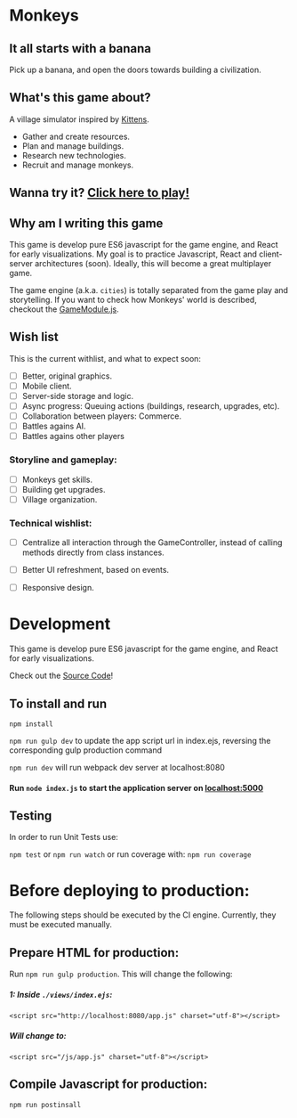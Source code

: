 # Monkeys

## It all starts with a banana

Pick up a banana, and open the doors towards building a civilization.

## What's this game about?

A village simulator inspired by [Kittens](http://bloodrizer.ru/games/kittens).

- Gather and create resources.
- Plan and manage buildings.
- Research new technologies.
- Recruit and manage monkeys.


## Wanna try it? [Click here to play!](https://baytelman.github.io/FBMonkeys/public/)

## Why am I writing this game

This game is develop pure ES6 javascript for the game engine, and React for early visualizations. My goal is to practice Javascript, React and client-server architectures (soon). Ideally, this will become a great multiplayer game.

The game engine (a.k.a. `cities`) is totally separated from the game play and storytelling. If you want to check how Monkeys' world is described, checkout the [GameModule.js](https://github.com/baytelman/FBMonkeys/blob/develop/lib/module/GameModule.js).

## Wish list

This is the current withlist, and what to expect soon:

- [ ] Better, original graphics.
- [ ] Mobile client.
- [ ] Server-side storage and logic.
- [ ] Async progress: Queuing actions (buildings, research, upgrades, etc).
- [ ] Collaboration between players: Commerce.
- [ ] Battles agains AI.
- [ ] Battles agains other players

### Storyline and gameplay:

- [ ] Monkeys get skills.
- [ ] Building get upgrades.
- [ ] Village organization.

### Technical wishlist:

- [ ] Centralize all interaction through the GameController, instead of calling methods directly from class instances.
- [ ] Better UI refreshment, based on events.
- [ ] Responsive design.


# Development

This game is develop pure ES6 javascript for the game engine, and React for early visualizations.

Check out the [Source Code](https://github.com/baytelman/FBMonkeys)!

## To install and run

`npm install`

`npm run gulp dev` to update the app script url in index.ejs, reversing the corresponding gulp production command

`npm run dev` will run webpack dev server at localhost:8080

#### Run `node index.js` to start the application server on [localhost:5000](http://localhost:5000)

## Testing

In order to run Unit Tests use:

`npm test`
or
`npm run watch`
or run coverage with:
`npm run coverage`

# Before deploying to production:

The following steps should be executed by the CI engine. Currently, they must be executed manually.

## Prepare HTML for production:

Run `npm run gulp production`. This will change the following:

##### 1: Inside `./views/index.ejs`:
```
<script src="http://localhost:8080/app.js" charset="utf-8"></script>
```
##### Will change to:
```
<script src="/js/app.js" charset="utf-8"></script>
```

## Compile Javascript for production:

`npm run postinsall`
